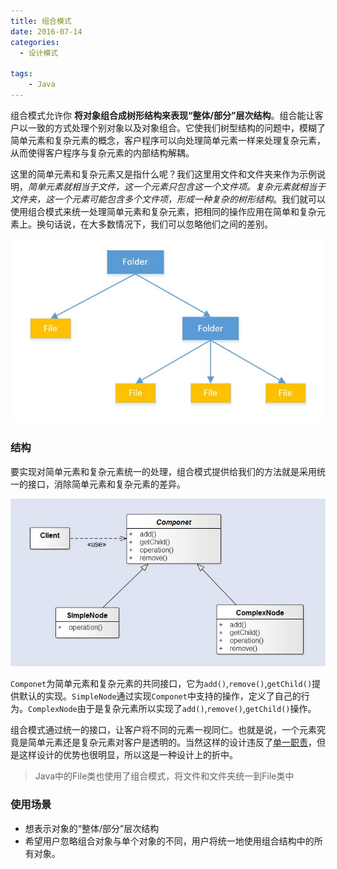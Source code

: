 ```yaml
---
title: 组合模式
date: 2016-07-14
categories:
  - 设计模式

tags:
    - Java
---
```


组合模式允许你 **将对象组合成树形结构来表现“整体/部分”层次结构**。组合能让客户以一致的方式处理个别对象以及对象组合。它使我们树型结构的问题中，模糊了简单元素和复杂元素的概念，客户程序可以向处理简单元素一样来处理复杂元素，从而使得客户程序与复杂元素的内部结构解耦。

<!--more-->

这里的简单元素和复杂元素又是指什么呢？我们这里用文件和文件夹来作为示例说明，*简单元素就相当于文件，这一个元素只包含这一个文件项。复杂元素就相当于文件夹，这一个元素可能包含多个文件项，形成一种复杂的树形结构*。我们就可以使用组合模式来统一处理简单元素和复杂元素，把相同的操作应用在简单和复杂元素上。换句话说，在大多数情况下，我们可以忽略他们之间的差别。

![](pattern-composite-1.jpg)

### 结构

要实现对简单元素和复杂元素统一的处理，组合模式提供给我们的方法就是采用统一的接口，消除简单元素和复杂元素的差异。

![](pattern-composite-2.jpg)

`Componet`为简单元素和复杂元素的共同接口，它为`add()`,`remove()`,`getChild()`提供默认的实现。`SimpleNode`通过实现`Componet`中支持的操作，定义了自己的行为。`ComplexNode`由于是复杂元素所以实现了`add()`,`remove()`,`getChild()`操作。

组合模式通过统一的接口，让客户将不同的元素一视同仁。也就是说，一个元素究竟是简单元素还是复杂元素对客户是透明的。当然这样的设计违反了[单一职责](https://zh.wikipedia.org/zh/%E5%8D%95%E4%B8%80%E5%8A%9F%E8%83%BD%E5%8E%9F%E5%88%99)，但是这样设计的优势也很明显，所以这是一种设计上的折中。

> Java中的File类也使用了组合模式，将文件和文件夹统一到File类中

### 使用场景

  - 想表示对象的“整体/部分”层次结构
  - 希望用户忽略组合对象与单个对象的不同，用户将统一地使用组合结构中的所有对象。
